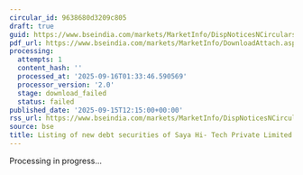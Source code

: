 ```yaml
---
circular_id: 9638680d3209c805
draft: true
guid: https://www.bseindia.com/markets/MarketInfo/DispNoticesNCirculars.aspx?Noticeid={870FBF84-E383-420D-8BDA-49EFA1F96D6C}&noticeno=20250915-36&dt=09/15/2025&icount=36&totcount=81&flag=0
pdf_url: https://www.bseindia.com/markets/MarketInfo/DownloadAttach.aspx?id=20250915-36&attachedId=
processing:
  attempts: 1
  content_hash: ''
  processed_at: '2025-09-16T01:33:46.590569'
  processor_version: '2.0'
  stage: download_failed
  status: failed
published_date: '2025-09-15T12:15:00+00:00'
rss_url: https://www.bseindia.com/markets/MarketInfo/DispNoticesNCirculars.aspx?Noticeid={870FBF84-E383-420D-8BDA-49EFA1F96D6C}&noticeno=20250915-36&dt=09/15/2025&icount=36&totcount=81&flag=0
source: bse
title: Listing of new debt securities of Saya Hi- Tech Private Limited
---
```


Processing in progress...